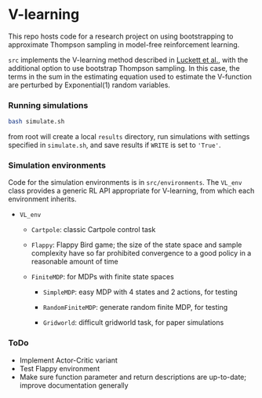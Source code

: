 # V-learning

This repo hosts code for a research project on using bootstrapping to approximate Thompson sampling in model-free
reinforcement learning. 

`src` implements the V-learning method described in [Luckett et al.](https://arxiv.org/pdf/1611.03531.pdf), with the 
additional option to use bootstrap Thompson sampling.  In this case, the terms in the sum in the estimating equation 
used to estimate the V-function are perturbed by Exponential(1) random variables.   

### Running simulations 

```sh
bash simulate.sh 
```

from root will create a local `results` directory, run simulations with settings specified in `simulate.sh`, 
and save results if `WRITE` is set to `'True'`. 

### Simulation environments 

Code for the simulation environments is in ```src/environments```.  The ```VL_env``` class provides a generic 
RL API appropriate for V-learning, from which each environment inherits.

* ```VL_env``` 

  - ```Cartpole```: classic Cartpole control task 
  
  - ```Flappy```: Flappy Bird game; the size of the state space and sample complexity have so far 
                  prohibited convergence to a good policy in a reasonable amount of time 
  
  - ```FiniteMDP```: for MDPs with finite state spaces
  
    * ```SimpleMDP```: easy MDP with 4 states and 2 actions, for testing 
    
    * ```RandomFiniteMDP```: generate random finite MDP, for testing 
    
    * ```Gridworld```: difficult gridworld task, for paper simulations 

### ToDo 

* Implement Actor-Critic variant 
* Test Flappy environment 
* Make sure function parameter and return descriptions are up-to-date; improve documentation generally 